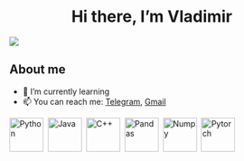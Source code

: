 <div id="header" align="center">
  <h1>Hi there, I’m Vladimir</h1>
</div>

<a href="https://t.me/VladimirZotkin">
  <img src="https://img.icons8.com/?size=100&id=114954&format=png&color=000000">
</a>

## 




## About me
- 🌱 I’m currently learning
- 📫 You can reach me: [Telegram](https://t.me/VladimirZotkin), [Gmail](mailto:work.zotkin@gmail.com)

<img src="https://cdn.jsdelivr.net/gh/devicons/devicon@latest/icons/python/python-original.svg" title="Python"  width="60" height="60"/>&nbsp;
<img src="https://cdn.jsdelivr.net/gh/devicons/devicon@latest/icons/java/java-original.svg" title="Java"  width="60" height="60"/>&nbsp;
<img src="https://cdn.jsdelivr.net/gh/devicons/devicon@latest/icons/cplusplus/cplusplus-original.svg" title="C++"  width="60" height="60"/>&nbsp;
<img src="https://cdn.jsdelivr.net/gh/devicons/devicon@latest/icons/pandas/pandas-original.svg" title="Pandas"  width="60" height="60"/>&nbsp;
<img src="https://cdn.jsdelivr.net/gh/devicons/devicon@latest/icons/numpy/numpy-original.svg" title="Numpy"  width="60" height="60"/>&nbsp;
<img src="https://cdn.jsdelivr.net/gh/devicons/devicon@latest/icons/pytorch/pytorch-original.svg" title="Pytorch"  width="60" height="60"/>&nbsp;
